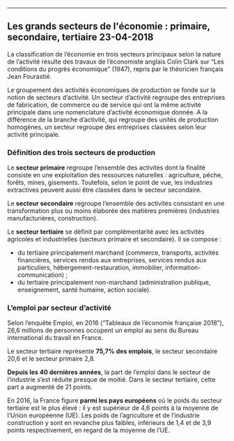 
---
Les grands secteurs de l'économie : primaire, secondaire, tertiaire
23-04-2018
---
La classification de l’économie en trois secteurs principaux selon la nature de l’activité résulte des travaux de l’économiste anglais Colin Clark sur “Les conditions du progrès économique” (1947), repris par le théoricien français Jean Fourastié.

Le groupement des activités économiques de production se fonde sur la notion de secteurs d’activité. Un secteur d’activité regroupe des entreprises de fabrication, de commerce ou de service qui ont la même activité principale dans une nomenclature d’activité économique donnée. A la différence de la branche d’activité, qui regroupe des unités de production homogènes, un secteur regroupe des entreprises classées selon leur activité principale.

### Définition des trois secteurs de production

Le  **secteur primaire**  regroupe l’ensemble des activités dont la finalité consiste en une exploitation des ressources naturelles : agriculture, pêche, forêts, mines, gisements. Toutefois, selon le point de vue, les industries extractives peuvent aussi être classées dans le secteur secondaire.

Le  **secteur secondaire**  regroupe l’ensemble des activités consistant en une transformation plus ou moins élaborée des matières premières (industries manufacturières, construction).

Le  **secteur tertiaire**  se définit par complémentarité avec les activités agricoles et industrielles (secteurs primaire et secondaire). Il se compose :

-   du tertiaire principalement marchand (commerce, transports, activités financières, services rendus aux entreprises, services rendus aux particuliers, hébergement-restauration, immobilier, information-communication) ;
-   du tertiaire principalement non-marchand (administration publique, enseignement, santé humaine, action sociale).

### L’emploi par secteur d’activité

Selon l’enquête Emploi, en 2016 (“Tableaux de l’économie française 2018”), 26,6 millions de personnes occupent un emploi au sens du Bureau international du travail en France.

Le secteur tertiaire représente  **75,7% des emplois**, le secteur secondaire 20,6 et le secteur primaire 2,8.

**Depuis les 40 dernières années**, la part de l’emploi dans le secteur de l’industrie s’est réduite presque de moitié. Dans le secteur tertiaire, cette part a augmenté de 21 points.

En 2016, la France figure  **parmi les pays européens**  où le poids du secteur tertiaire est le plus élevé : il y est supérieur de 4,6 points à la moyenne de l’Union européenne (UE). Les poids de l’agriculture et de l’industrie construction y sont en revanche plus faibles, inférieurs de 1,4 et de 3,9 points respectivement, en regard de la moyenne de l’UE.
